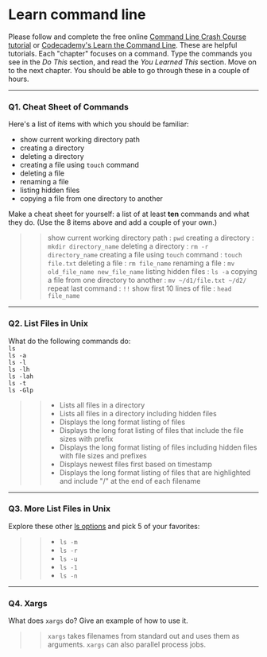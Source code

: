 # Learn command line

Please follow and complete the free online [Command Line Crash Course
tutorial](https://web.archive.org/web/20160708171659/http://cli.learncodethehardway.org/book/) or [Codecademy's Learn the Command Line](https://www.codecademy.com/learn/learn-the-command-line). These are helpful tutorials. Each "chapter" focuses on a command. Type the commands you see in the _Do This_ section, and read the _You Learned This_ section. Move on to the next chapter. You should be able to go through these in a couple of hours.

---

### Q1.  Cheat Sheet of Commands  

Here's a list of items with which you should be familiar:  
* show current working directory path
* creating a directory
* deleting a directory
* creating a file using `touch` command
* deleting a file
* renaming a file
* listing hidden files
* copying a file from one directory to another

Make a cheat sheet for yourself: a list of at least **ten** commands and what they do.  (Use the 8 items above and add a couple of your own.)  

> > show current working directory path : `pwd`
> > creating a directory : `mkdir directory_name` 
> > deleting a directory : `rm -r directory_name`
> > creating a file using `touch` command : `touch file.txt`
> > deleting a file : `rm file_name`
> > renaming a file : `mv old_file_name new_file_name`
> > listing hidden files : `ls -a`
> > copying a file from one directory to another : `mv ~/d1/file.txt ~/d2/`
> > repeat last command : `!!`
> > show first 10 lines of file : `head file_name`

---

### Q2.  List Files in Unix   

What do the following commands do:  
`ls`  
`ls -a`  
`ls -l`  
`ls -lh`  
`ls -lah`  
`ls -t`  
`ls -Glp`  

> > * Lists all files in a directory 
> > * Lists all files in a directory including hidden files 
> > * Displays the long format listing of files 
> > * Displays the long forat listing of files that include the file sizes with prefix 
> > * Displays the long format listing of files including hidden files with file sizes and prefixes 
> > * Displays newest files first based on timestamp 
> > * Displays the long format listing of files that are highlighted and include "/" at the end of each filename

---

### Q3.  More List Files in Unix  

Explore these other [ls options](http://www.techonthenet.com/unix/basic/ls.php) and pick 5 of your favorites:

> > * `ls -m`
> > * `ls -r` 
> > * `ls -u`
> > * `ls -1`
> > * `ls -n`

---

### Q4.  Xargs   

What does `xargs` do? Give an example of how to use it.

> > `xargs` takes filenames from standard out and uses them as arguments. `xargs` can also parallel process jobs.

 

